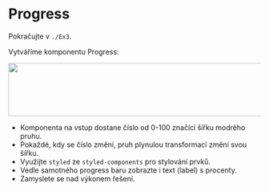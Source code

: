 # Progress

Pokračujte v `./Ex3`.

Vytváříme komponentu Progress:

<img src="https://i2.paste.pics/5dc9dd9c88394a4a901d1820663f398f.png" width="628" height="106" />

- Komponenta na vstup dostane číslo od 0-100 značící šířku modrého pruhu.
- Pokaždé, kdy se číslo změní, pruh plynulou transformací změní svou šířku.
- Využijte `styled` ze `styled-components` pro stylování prvků.
- Vedle samotného progress baru zobrazte i text (label) s procenty.
- Zamyslete se nad výkonem řešení.
